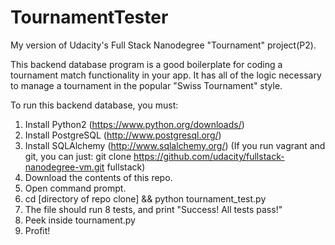 # TournamentTester
My version of Udacity's Full Stack Nanodegree "Tournament" project(P2).

This backend database program  is a good boilerplate for coding a
tournament match functionality in your app. It has all of the logic
necessary to manage a tournament in the popular "Swiss Tournament" style.

To run this backend database, you must:
  1. Install Python2 (https://www.python.org/downloads/)
  2. Install PostgreSQL (http://www.postgresql.org/)
  3. Install SQLAlchemy (http://www.sqlalchemy.org/)
     (If you run vagrant and git, you can just:
     git clone https://github.com/udacity/fullstack-nanodegree-vm.git fullstack)
  4. Download the contents of this repo.
  5. Open command prompt.
  6. cd [directory of repo clone] && python tournament_test.py
  7. The file should run 8 tests, and print "Success! All tests pass!"
  8. Peek inside tournament.py
  9. Profit!
